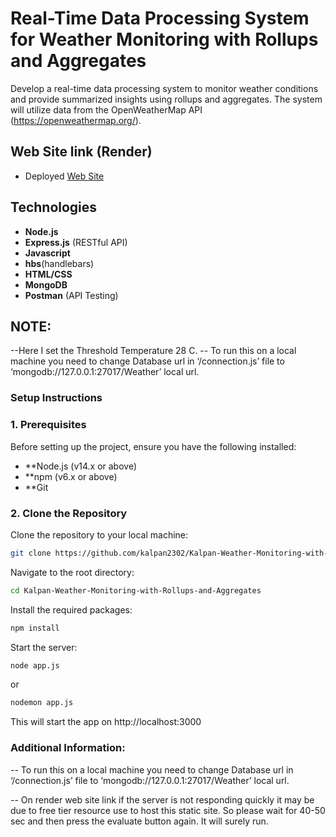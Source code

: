 
# Real-Time Data Processing System for Weather Monitoring with Rollups and Aggregates

Develop a real-time data processing system to monitor weather conditions and provide summarized insights using rollups and aggregates. The system will utilize data from the OpenWeatherMap API (https://openweathermap.org/).

## Web Site link (Render)

- Deployed  [Web Site](https://greatweathermonitering.onrender.com)




## Technologies
- **Node.js**
- **Express.js** (RESTful API)
- **Javascript**
- **hbs**(handlebars)
- **HTML/CSS**
- **MongoDB**
- **Postman** (API Testing)

## NOTE:

--Here I set the Threshold Temperature 28 C.
-- To run this on a local machine you need to change Database url in ‘/connection.js’ file to 
‘mongodb://127.0.0.1:27017/Weather’ local url.

### Setup Instructions

### 1. Prerequisites
Before setting up the project, ensure you have the following installed:

- **Node.js (v14.x or above)
- **npm (v6.x or above)
- **Git

### 2. Clone the Repository
Clone the repository to your local machine:
```bash
git clone https://github.com/kalpan2302/Kalpan-Weather-Monitoring-with-Rollups-and-Aggregates
```

Navigate to the root directory:
```bash
cd Kalpan-Weather-Monitoring-with-Rollups-and-Aggregates
```
Install the required packages:
```bash
npm install
```

Start the  server:
```bash
node app.js
```
or
```bash
nodemon app.js
```

This will start the app on http://localhost:3000

### Additional Information:

-- To run this on a local machine you need to change Database url in ‘/connection.js’ file to 
‘mongodb://127.0.0.1:27017/Weather’ local url.

-- On render web site link if the server is not responding quickly it may be due to free tier resource use to host this static site. So please wait for 40-50 sec and then press the evaluate button again. It will surely run.

